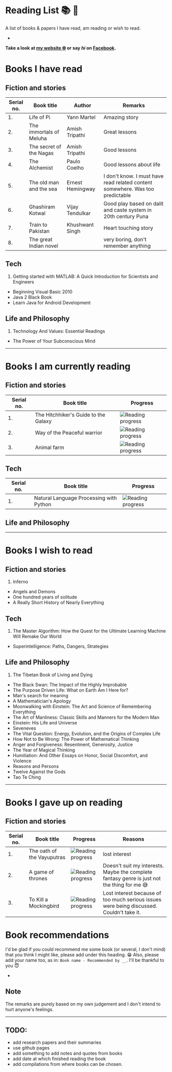 # Reading List :books: :notebook_with_decorative_cover:
A list of books & papers I have read, am reading or wish to read.  

-

**Take a look at [my website :globe_with_meridians:](http://manparvesh.github.io/) or say *hi* on [Facebook](https://www.facebook.com/manparvesh).**

# Books I have read
## Fiction and stories
Serial no. |Book title | Author | Remarks
--- | --- | --- | ---
1. | Life of Pi | Yann Martel | Amazing story
2. | The immortals of Meluha | Amish Tripathi | Great lessons
3. | The secret of the Nagas | Amish Tripathi | Good lessons
4. | The Alchemist | Paulo Coelho | Good lessons about life
5. | The old man and the sea | Ernest Hemingway | I don't know. I must have read related content somewhere. Was too predictable
6. | Ghashiram Kotwal | Vijay Tendulkar | Good play based on dalit and caste system in 20th century Puna
7. | Train to Pakistan | Khushwant Singh | Heart touching story
8. | The great Indian novel | | very boring, don't remember anything

## Tech
1. Getting started with MATLAB: A Quick Introduction for Scientists and Engineers
- Beginning Visual Basic 2010
- Java 2 Black Book
- Learn Java for Android Development

## Life and Philosophy
1. Technology And Values: Essential Readings
- The Power of Your Subconscious Mind

---
# Books I am currently reading
## Fiction and stories
Serial no. | Book title | Progress
--- | --- | ---
1. | The Hitchhiker's Guide to the Galaxy | ![Reading progress](http://progressed.io/bar/4?title=32%20pages%20of%20815)
2. | Way of the Peaceful warrior | ![Reading progress](http://progressed.io/bar/25?title=60%20pages%20of%20240)
3. | Animal farm | ![Reading progress](http://progressed.io/bar/5?title=5%20pages%20of%2095)

## Tech
Serial no. | Book title | Progress
--- | --- | ---
1. | Natural Language Processing with Python | ![Reading progress](http://progressed.io/bar/48?title=243%20pages%20of%20504)

## Life and Philosophy

---
# Books I wish to read
## Fiction and stories
1. Inferno
- Angels and Demons
- One hundred years of solitude
- A Really Short History of Nearly Everything

## Tech
1. The Master Algorithm: How the Quest for the Ultimate Learning Machine Will Remake Our World
- Superintelligen​ce: Paths, Dangers, Strategies

## Life and Philosophy
1. The Tibetan Book of Living and Dying
- The Black Swan: The Impact of the Highly Improbable
- The Purpose Driven Life: What on Earth Am I Here for?
- Man's search for meaning
- A Mathematician's Apology
- Moonwalking with Einstein: The Art and Science of Remembering Everything
- The Art of Manliness: Classic Skills and Manners for the Modern Man
- Einstein: His Life and Universe
- Seveneves
- The Vital Question: Energy, Evolution, and the Origins of Complex Life
- How Not to Be Wrong: The Power of Mathematical Thinking
- Anger and Forgiveness: Resentment, Generosity, Justice
- The Year of Magical Thinking
- Humiliation: And Other Essays on Honor, Social Discomfort, and Violence
- Reasons and Persons
- Twelve Against the Gods
- Tao Te Ching

---
# Books I gave up on reading
## Fiction and stories
Serial no. | Book title | Progress | Reasons
--- | --- | --- | ---
1. | The oath of the Vayuputras | ![Reading progress](http://progressed.io/bar/30?title=240%20pages%20of%20575) | lost interest
2. | A game of thrones | ![Reading progress](http://progressed.io/bar/13?title=110%20pages%20of%20835) | Doesn't suit my interests. Maybe the complete fantasy genre is just not the thing for me :sweat_smile:
3. | To Kill a Mockingbird | ![Reading progress](http://progressed.io/bar/90) | Lost interest because of too much serious issues were being discussed. Couldn't take it.

# Book recommendations
I'd be glad if you could recommend me some book (or several, I don't mind) that you think I might like, please add under this heading. :grin: Also, please add your name too, as in: `Book name - Recommended by __`. I'll be thankful to you :innocent:

-

## Note
The remarks are purely based on my own judgement and I don't intend to hurt anyone's feelings.

---
## TODO:
- add research papers and their summaries
- use github pages
- add something to add notes and quotes from books
- add date at which finished reading the book
- add compilations from where books can be chosen.
